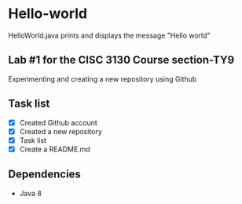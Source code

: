 # Hello-world
HelloWorld.java prints and displays the message "Hello world"

## Lab #1 for the CISC 3130 Course section-TY9
Experimenting and creating a new repository using Github

## Task list
- [x] Created Github account
- [x] Created a new repository
- [x] Task list
- [x] Create a README.md

## Dependencies
- Java 8
